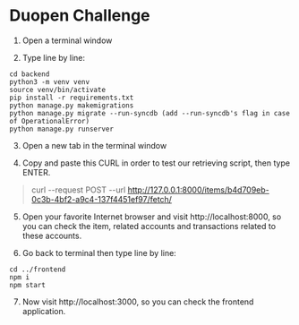 # Duopen Challenge

1. Open a terminal window

2. Type line by line:

```
cd backend
python3 -m venv venv
source venv/bin/activate
pip install -r requirements.txt
python manage.py makemigrations
python manage.py migrate --run-syncdb (add --run-syncdb's flag in case of OperationalError)
python manage.py runserver
```

3. Open a new tab in the terminal window

4. Copy and paste this CURL in order to test our retrieving script, then type ENTER.

> curl --request POST --url http://127.0.0.1:8000/items/b4d709eb-0c3b-4bf2-a9c4-137f4451ef97/fetch/

5. Open your favorite Internet browser and visit http://localhost:8000, so you can check the item, related accounts and transactions related to these accounts.

6. Go back to terminal then type line by line:

```
cd ../frontend
npm i
npm start
```

7. Now visit http://localhost:3000, so you can check the frontend application.


